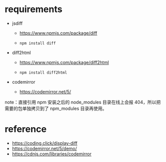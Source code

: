 # requirements

- jsdiff

  - https://www.npmjs.com/package/diff

  - `npm install diff`

- diff2html

  - https://www.npmjs.com/package/diff2html

  - `npm install diff2html`
  
- codemirror
  
  - https://codemirror.net/5/

note：直接引用 npm 安装之后的 node_modules 目录在线上会报 404，所以把需要的包单独拷贝到了 npm_modules 目录再使用。
  
# reference

- https://coding.click/display-diff
- https://codemirror.net/5/demo/
- https://cdnjs.com/libraries/codemirror
  